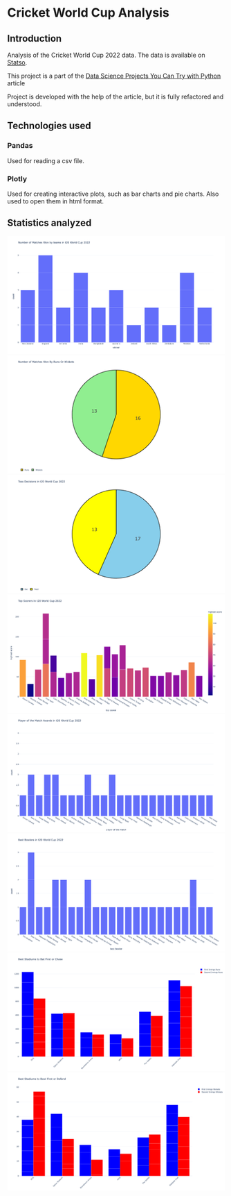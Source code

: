 # Cricket World Cup Analysis

## Introduction
Analysis of the Cricket World Cup 2022 data. The data is available on [Statso](https://statso.io/t20-world-cup-2022-dataset/).

This project is a part of the [Data Science Projects You Can Try with Python](https://python.plainenglish.io/85-data-science-projects-c03c8750599e) article

Project is developed with the help of the article, but it is fully refactored and understood.

## Technologies used
### Pandas
Used for reading a csv file.

### Plotly
Used for creating interactive plots, such as bar charts and pie charts. Also used to open them in html format.

## Statistics analyzed
![num_of_matches_won_by_teams.png](assets%2Fnum_of_matches_won_by_teams.png)
![num_of_matches_won_by_runs_or_wickets.png](assets%2Fnum_of_matches_won_by_runs_or_wickets.png)
![toss_decisions.png](assets%2Ftoss_decisions.png)
![top_scorers.png](assets%2Ftop_scorers.png)
![player_of_the_match_awards.png](assets%2Fplayer_of_the_match_awards.png)
![best_bowlers.png](assets%2Fbest_bowlers.png)
![best_stadiums_to_bat_first_or_chase.png](assets%2Fbest_stadiums_to_bat_first_or_chase.png)
![best_stadiums_to_bowl_first_or_defend.png](assets%2Fbest_stadiums_to_bowl_first_or_defend.png)